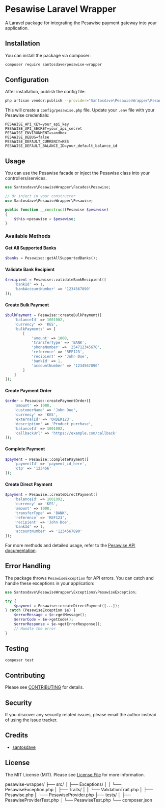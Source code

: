 # Pesawise Laravel Wrapper

A Laravel package for integrating the Pesawise payment gateway into your application.

## Installation

You can install the package via composer:

```bash
composer require santosdave/pesawise-wrapper
```

## Configuration

After installation, publish the config file:

```bash
php artisan vendor:publish --provider="Santosdave\PesawiseWrapper\PesawiseProvider"
```

This will create a `config/pesawise.php` file. Update your `.env` file with your Pesawise credentials:

```
PESAWISE_API_KEY=your_api_key
PESAWISE_API_SECRET=your_api_secret
PESAWISE_ENVIRONMENT=sandbox
PESAWISE_DEBUG=false
PESAWISE_DEFAULT_CURRENCY=KES
PESAWISE_DEFAULT_BALANCE_ID=your_default_balance_id
```

## Usage

You can use the Pesawise facade or inject the Pesawise class into your controllers/services.

```php
use Santosdave\PesawiseWrapper\Facades\Pesawise;

// Or inject in your constructor
use Santosdave\PesawiseWrapper\Pesawise;

public function __construct(Pesawise $pesawise)
{
    $this->pesawise = $pesawise;
}
```

### Available Methods

#### Get All Supported Banks
```php
$banks = Pesawise::getAllSupportedBanks();
```

#### Validate Bank Recipient
```php
$recipient = Pesawise::validateBankRecipient([
    'bankId' => 1,
    'bankAccountNumber' => '1234567890'
]);
```

#### Create Bulk Payment
```php
$bulkPayment = Pesawise::createBulkPayment([
    'balanceId' => 1001002,
    'currency' => 'KES',
    'bulkPayments' => [
        [
            'amount' => 1000,
            'transferType' => 'BANK',
            'phoneNumber' => '254712345678',
            'reference' => 'REF123',
            'recipient' => 'John Doe',
            'bankId' => 1,
            'accountNumber' => '1234567890'
        ]
    ]
]);
```

#### Create Payment Order
```php
$order = Pesawise::createPaymentOrder([
    'amount' => 1000,
    'customerName' => 'John Doe',
    'currency' => 'KES',
    'externalId' => 'ORDER123',
    'description' => 'Product purchase',
    'balanceId' => 1001002,
    'callbackUrl' => 'https://example.com/callback'
]);
```

#### Complete Payment
```php
$payment = Pesawise::completePayment([
    'paymentId' => 'payment_id_here',
    'otp' => '123456'
]);
```

#### Create Direct Payment
```php
$payment = Pesawise::createDirectPayment([
    'balanceId' => 1001002,
    'currency' => 'KES',
    'amount' => 1000,
    'transferType' => 'BANK',
    'reference' => 'REF123',
    'recipient' => 'John Doe',
    'bankId' => 1,
    'accountNumber' => '1234567890'
]);
```

For more methods and detailed usage, refer to the [Pesawise API documentation](https://dev-portal.tingg.africa/).

## Error Handling

The package throws `PesawiseException` for API errors. You can catch and handle these exceptions in your application:

```php
use Santosdave\PesawiseWrapper\Exceptions\PesawiseException;

try {
    $payment = Pesawise::createDirectPayment([...]);
} catch (PesawiseException $e) {
    $errorMessage = $e->getMessage();
    $errorCode = $e->getCode();
    $errorResponse = $e->getErrorResponse();
    // Handle the error
}
```

## Testing

```bash
composer test
```

## Contributing

Please see [CONTRIBUTING](CONTRIBUTING.md) for details.

## Security

If you discover any security related issues, please email the author instead of using the issue tracker.

## Credits

- [santosdave](https://github.com/santosdave)

## License

The MIT License (MIT). Please see [License File](LICENSE.md) for more information.

pesawise-wrapper/
├── src/
│   ├── Exceptions/
│   │   └── PesawiseException.php
│   ├── Traits/
│   │   └── ValidationTrait.php
│   ├── Pesawise.php
│   └── PesawiseProvider.php
├── tests/
│   ├── PesawiseProviderTest.php
│   └── PesawiseTest.php
└── composer.json